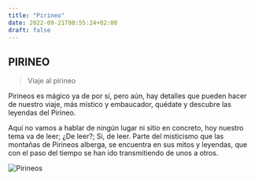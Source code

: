 ```yaml
---
title: "Pirineo"
date: 2022-09-21T08:55:24+02:00
draft: false
---
```



## PIRINEO

>Viaje al pirineo

Pirineos es mágico ya de por sí, pero aún, hay detalles que pueden hacer de nuestro viaje, más místico y embaucador, quédate y descubre las leyendas del Pirineo.

Aquí no vamos a hablar de ningún lugar ni sitio en concreto, hoy nuestro tema va de leer; ¿De leer?; Si, de leer. Parte del misticismo que las montañas de Pirineos alberga, se encuentra en sus mitos y leyendas, que con el paso del tiempo se han ido transmitiendo de unos a otros.


![Pirineos](https://viajes.nationalgeographic.com.es/medio/2018/03/15/pirineos-franceses_a09ea713_1280x720.png)